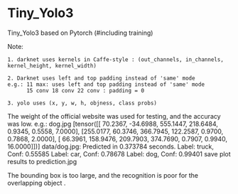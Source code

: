 # Tiny_Yolo3
Tiny_Yolo3 based on Pytorch (#including training)

Note:
	
	1. darknet uses kernels in Caffe-style : (out_channels, in_channels, kernel_height, kernel_width)
	
	2. Darknet uses left and top padding instead of 'same' mode
	e.g.: 11 max: uses left and top padding instead of 'same' mode
  	      15 conv 18 conv 22 conv : padding = 0

	3. yolo uses (x, y, w, h, objness, class probs)
  
  

The weight of the official website was used for testing, and the accuracy was low.
e.g.: dog.jpg
[tensor([[ 70.2367, -34.6988, 555.1447, 218.6484,   0.9345,   0.5558,   7.0000],
        [255.0177,  60.3746, 366.7945, 122.2587,   0.9700,   0.7868,   2.0000],
        [ 66.3961, 158.9476, 209.7903, 374.7690,   0.7907,   0.9940,  16.0000]])]
data/dog.jpg: Predicted in 0.373784 seconds.
	 Label: truck, Conf: 0.55585
	 Label: car, Conf: 0.78678
	 Label: dog, Conf: 0.99401
save plot results to prediction.jpg

The bounding box is too large, and the recognition is poor for the overlapping object .
